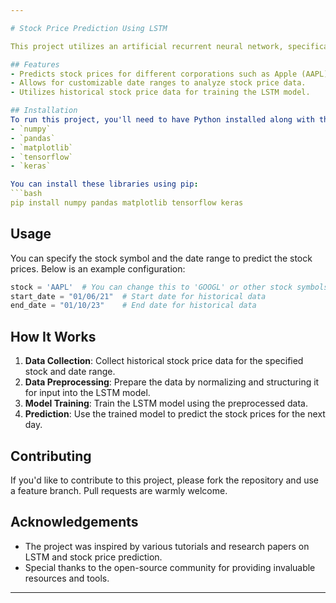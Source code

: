 ```yaml
---

# Stock Price Prediction Using LSTM

This project utilizes an artificial recurrent neural network, specifically Long Short-Term Memory (LSTM), to predict the closing stock price of a corporation based on the stock prices of the past 60 days.

## Features
- Predicts stock prices for different corporations such as Apple (AAPL) and Google (GOOGL).
- Allows for customizable date ranges to analyze stock price data.
- Utilizes historical stock price data for training the LSTM model.

## Installation
To run this project, you'll need to have Python installed along with the following libraries:
- `numpy`
- `pandas`
- `matplotlib`
- `tensorflow`
- `keras`

You can install these libraries using pip:
```bash
pip install numpy pandas matplotlib tensorflow keras
```

## Usage

You can specify the stock symbol and the date range to predict the stock prices. Below is an example configuration:

```python
stock = 'AAPL'  # You can change this to 'GOOGL' or other stock symbols
start_date = "01/06/21"  # Start date for historical data
end_date = "01/10/23"    # End date for historical data
```

## How It Works
1. **Data Collection**: Collect historical stock price data for the specified stock and date range.
2. **Data Preprocessing**: Prepare the data by normalizing and structuring it for input into the LSTM model.
3. **Model Training**: Train the LSTM model using the preprocessed data.
4. **Prediction**: Use the trained model to predict the stock prices for the next day.

## Contributing
If you'd like to contribute to this project, please fork the repository and use a feature branch. Pull requests are warmly welcome.

## Acknowledgements
- The project was inspired by various tutorials and research papers on LSTM and stock price prediction.
- Special thanks to the open-source community for providing invaluable resources and tools.

---
```

